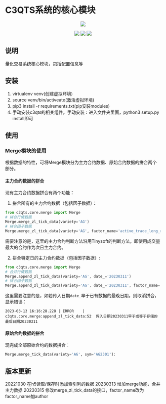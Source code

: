 # C3QTS系统的核心模块
<p align="center">
  <img src ="https://gitee.com/ccc-quantitative-team/img/raw/master/C3QTS%20%E4%B8%BBLOGO%20800x600.png"/>
</p>

<p align="center">
    <img src ="https://img.shields.io/badge/version-0.0.1-blueviolet.svg"/>
    <img src ="https://img.shields.io/badge/platform-windows|linux|macos-yellow.svg"/>
    <img src ="https://img.shields.io/badge/python-3.9-blue.svg" />
</p>

## 说明

量化交易系统核心模块，包括配置信息等
## 安装
1. virtualenv  venv(创建虚拟环境)
2. source venv/bin/activeate(激活虚拟环境)
3. pip3 install -r requirements.txt(pip安装modules)
4. 手动安装c3qts的相关组件。手动安装：进入文件夹里面，python3 setup.py install即可

## 使用

### Merge模块的使用
根据数据的特性，可将Merge模块分为主力合约数据、原始合约数据的拼合两个部分。

#### 主力合约数据的拼合
现有主力合约数据拼合有两个功能：
1. 拼合所有的主力合约数据（包括因子数据）：
```python
from c3qts.core.merge import Merge
# 拼合行情数据
Merge.merge_zl_tick_data(variety='AG')
# 拼合因子数据
Merge.merge_zl_tick_data(variety='AG', factor_name='active_trade_long_ratio_120', author='LRay')
```
需要注意的是，这里的主力合约判断方法沿用Tinysoft的判断方法，即使用成交量最大的合约作为次日主力合约。

2. 拼合特定日的主力合约数据（包括因子数据）:
```python
from c3qts.core.merge import Merge
# 合并行情数据
Merge.append_zl_tick_data(variety='AG', date_='20230311')
# 拼合因子数据
Merge.append_zl_tick_data(variety='AG', date_='20230311', factor_name='active_trade_long_ratio_120', author='LRay')
```
这里需要注意的是，如若传入日期`date_`早于已有数据的最晚日期，则取消拼合，显示错误：
```log
2023-03-13 16:16:28.228 | ERROR    | c3qts.core.merge:append_zl_tick_data:52  传入日期20230311早于或等于存储的最后日期20230311
```
#### 原始合约数据的拼合
现完成全部原始合约的数据拼合：
```python
Merge.merge_tick_data(variety='AG', sym='AG2301'):
```

## 版本更新
20221030 在h5读取/保存时添加索引列的数据
20230313 增加merge功能，合并主力数据
20230315 修改merge_zl_tick_data的接口，factor_name改为factor_name加author
